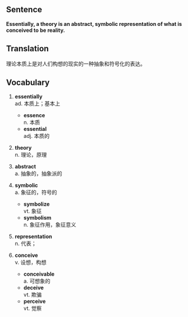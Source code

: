 ## Sentence

**Essentially, a theory is an abstract, symbolic representation of what is conceived to be reality.**

## Translation

理论本质上是对人们构想的现实的一种抽象和符号化的表达。

## Vocabulary   

1. **essentially**     
ad. 本质上；基本上     
    - **essence**      
        n. 本质     
    - **essential**     
        adj. 本质的    

2. **theory**     
n. 理论，原理     

3. **abstract**      
a. 抽象的，抽象派的    

4. **symbolic**     
a. 象征的，符号的
    - **symbolize**   
        vt. 象征
    - **symbolism**   
        n. 象征作用，象征意义    

5. **representation**    
n. 代表；   

6. **conceive**    
v. 设想，构想
    - **conceivable**   
    a. 可想象的 
    - **deceive**   
    vt. 欺骗
    - **perceive**   
    vt. 觉察

